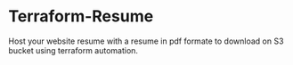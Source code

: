 # Terraform-Resume
Host your website resume with a resume in pdf formate to download on S3 bucket using terraform automation.


